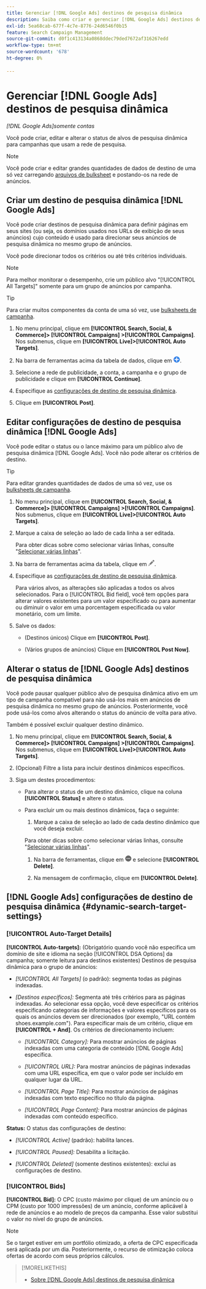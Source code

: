 ```yaml
---
title: Gerenciar [!DNL Google Ads] destinos de pesquisa dinâmica
description: Saiba como criar e gerenciar [!DNL Google Ads] destinos de pesquisa dinâmica.
exl-id: 5ea68cab-677f-4c7e-8776-24d6546f0b15
feature: Search Campaign Management
source-git-commit: d0f1c413134a0868ddec79ded7672af316267edd
workflow-type: tm+mt
source-wordcount: '678'
ht-degree: 0%

---
```


# Gerenciar [!DNL Google Ads] destinos de pesquisa dinâmica

*[!DNL Google Ads]somente contas*

Você pode criar, editar e alterar o status de alvos de pesquisa dinâmica para campanhas que usam a rede de pesquisa.

>[!NOTE]
>
>Você pode criar e editar grandes quantidades de dados de destino de uma só vez carregando [arquivos de bulksheet](/help/search-social-commerce/campaign-management/bulksheets/bulksheet-about.md) e postando-os na rede de anúncios.

## Criar um destino de pesquisa dinâmica [!DNL Google Ads]

Você pode criar destinos de pesquisa dinâmica para definir páginas em seus sites (ou seja, os domínios usados nos URLs de exibição de seus anúncios) cujo conteúdo é usado para direcionar seus anúncios de pesquisa dinâmica no mesmo grupo de anúncios.

Você pode direcionar todos os critérios ou até três critérios individuais.

>[!NOTE]
>
>Para melhor monitorar o desempenho, crie um público alvo &quot;[!UICONTROL All Targets]&quot; somente para um grupo de anúncios por campanha.

>[!TIP]
>
>Para criar muitos componentes da conta de uma só vez, use [bulksheets de campanha](/help/search-social-commerce/campaign-management/bulksheets/bulksheet-about.md).

1. No menu principal, clique em **[!UICONTROL Search, Social, & Commerce]> [!UICONTROL Campaigns] >[!UICONTROL Campaigns]**. Nos submenus, clique em **[!UICONTROL Live]>[!UICONTROL Auto Targets]**.

1. Na barra de ferramentas acima da tabela de dados, clique em ![Criar](/help/search-social-commerce/assets/add.png "Criar").

1. Selecione a rede de publicidade, a conta, a campanha e o grupo de publicidade e clique em **[!UICONTROL Continue]**.

1. Especifique as [configurações de destino de pesquisa dinâmica](#dynamic-search-target-settings).

1. Clique em **[!UICONTROL Post]**.

## Editar configurações de destino de pesquisa dinâmica [!DNL Google Ads]

Você pode editar o status ou o lance máximo para um público alvo de pesquisa dinâmica [!DNL Google Ads]. Você não pode alterar os critérios de destino.

>[!TIP]
>
>Para editar grandes quantidades de dados de uma só vez, use os [bulksheets de campanha](/help/search-social-commerce/campaign-management/bulksheets/bulksheet-about.md).

1. No menu principal, clique em **[!UICONTROL Search, Social, & Commerce]> [!UICONTROL Campaigns] >[!UICONTROL Campaigns]**. Nos submenus, clique em **[!UICONTROL Live]>[!UICONTROL Auto Targets]**.

1. Marque a caixa de seleção ao lado de cada linha a ser editada.

   Para obter dicas sobre como selecionar várias linhas, consulte &quot;[Selecionar várias linhas](/help/search-social-commerce/common-tasks/navigation-editing-selection/multiple-rows-select.md)&quot;.

1. Na barra de ferramentas acima da tabela, clique em ![Editar](/help/search-social-commerce/assets/edit.png "Editar").

1. Especifique as [configurações de destino de pesquisa dinâmica](#dynamic-search-target-settings).

   Para vários alvos, as alterações são aplicadas a todos os alvos selecionados. Para o [!UICONTROL Bid field], você tem opções para alterar valores existentes para um valor especificado ou para aumentar ou diminuir o valor em uma porcentagem especificada ou valor monetário, com um limite.

1. Salve os dados:

   * (Destinos únicos) Clique em **[!UICONTROL Post]**.

   * (Vários grupos de anúncios) Clique em **[!UICONTROL Post Now]**.

## Alterar o status de [!DNL Google Ads] destinos de pesquisa dinâmica

Você pode pausar qualquer público alvo de pesquisa dinâmica ativo em um tipo de campanha compatível para não usá-los mais em anúncios de pesquisa dinâmica no mesmo grupo de anúncios. Posteriormente, você pode usá-los como alvos alterando o status do anúncio de volta para ativo.

Também é possível excluir qualquer destino dinâmico.

1. No menu principal, clique em **[!UICONTROL Search, Social, & Commerce]> [!UICONTROL Campaigns] >[!UICONTROL Campaigns]**. Nos submenus, clique em **[!UICONTROL Live]>[!UICONTROL Auto Targets]**.

1. (Opcional) Filtre a lista para incluir destinos dinâmicos específicos.

1. Siga um destes procedimentos:

   * Para alterar o status de um destino dinâmico, clique na coluna **[!UICONTROL Status]** e altere o status.

   * Para excluir um ou mais destinos dinâmicos, faça o seguinte:

      1. Marque a caixa de seleção ao lado de cada destino dinâmico que você deseja excluir.

     Para obter dicas sobre como selecionar várias linhas, consulte &quot;[Selecionar várias linhas](/help/search-social-commerce/common-tasks/navigation-editing-selection/multiple-rows-select.md)&quot;.

      1. Na barra de ferramentas, clique em ![Mais](/help/search-social-commerce/assets/more.png "Mais") e selecione **[!UICONTROL Delete]**.

      1. Na mensagem de confirmação, clique em **[!UICONTROL Delete]**.

## [!DNL Google Ads] configurações de destino de pesquisa dinâmica {#dynamic-search-target-settings}

### [!UICONTROL Auto-Target Details]

**[!UICONTROL Auto-targets]:** (Obrigatório quando você não especifica um domínio de site e idioma na seção [!UICONTROL DSA Options] da campanha; somente leitura para destinos existentes) Destinos de pesquisa dinâmica para o grupo de anúncios:

* *[!UICONTROL All Targets]* (o padrão): segmenta todas as páginas indexadas.

* *\[Destinos específicos\]:* Segmenta até três critérios para as páginas indexadas. Ao selecionar essa opção, você deve especificar os critérios especificando categorias de informações e valores específicos para os quais os anúncios devem ser direcionados (por exemplo, &quot;URL contém shoes.example.com&quot;). Para especificar mais de um critério, clique em **[!UICONTROL + And]**. Os critérios de direcionamento incluem:

   * *[!UICONTROL Category]:* Para mostrar anúncios de páginas indexadas com uma categoria de conteúdo [!DNL Google Ads] específica.

   * *[!UICONTROL URL]:* Para mostrar anúncios de páginas indexadas com uma URL específica, em que o valor pode ser incluído em qualquer lugar da URL.

   * *[!UICONTROL Page Title]:* Para mostrar anúncios de páginas indexadas com texto específico no título da página.

   * *[!UICONTROL Page Content]:* Para mostrar anúncios de páginas indexadas com conteúdo específico.

**Status:** O status das configurações de destino:

* *[!UICONTROL Active]* (padrão): habilita lances.

* *[!UICONTROL Paused]:* Desabilita a licitação.

* *[!UICONTROL Deleted]* (somente destinos existentes): exclui as configurações de destino.

### [!UICONTROL Bids]

**[!UICONTROL Bid]:** O CPC (custo máximo por clique) de um anúncio ou o CPM (custo por 1000 impressões) de um anúncio, conforme aplicável à rede de anúncios e ao modelo de preços da campanha. Esse valor substitui o valor no nível do grupo de anúncios.

>[!NOTE]
>
>Se o target estiver em um portfólio otimizado, a oferta de CPC especificada será aplicada por um dia. Posteriormente, o recurso de otimização coloca ofertas de acordo com seus próprios cálculos.

>[!MORELIKETHIS]
>
>* [Sobre [!DNL Google Ads] destinos de pesquisa dinâmica](dynamic-search-target-about.md)
